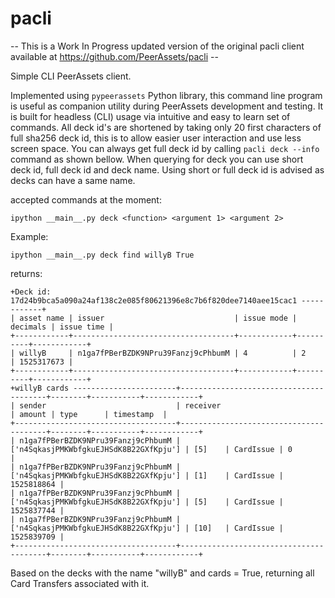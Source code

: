 # pacli
-- This is a Work In Progress updated version of the original pacli client available at https://github.com/PeerAssets/pacli --

Simple CLI PeerAssets client. 

Implemented using `pypeerassets` Python library, this command line program is useful as companion utility during PeerAssets development and testing.
It is built for headless (CLI) usage via intuitive and easy to learn set of commands.
All deck id's are shortened by taking only 20 first characters of full sha256 deck id, this is to allow easier user interaction
and use less screen space. You can always get full deck id by calling `pacli deck --info` command as shown bellow.
When querying for deck you can use short deck id, full deck id and deck name.
Using short or full deck id is advised as decks can have a same name.


accepted commands at the moment:

```ipython __main__.py deck <function> <argument 1> <argument 2>```

Example:

```ipython __main__.py deck find willyB True```

returns:

```
+Deck id: 17d24b9bca5a090a24af138c2e085f80621396e8c7b6f820dee7140aee15cac1 ------------+
| asset name | issuer                             | issue mode | decimals | issue time |
+------------+------------------------------------+------------+----------+------------+
| willyB     | n1ga7fPBerBZDK9NPru39Fanzj9cPhbumM | 4          | 2        | 1525317673 |
+------------+------------------------------------+------------+----------+------------+
+willyB cards -----------------------+----------------------------------------+--------+-----------+------------+
| sender                             | receiver                               | amount | type      | timestamp  |
+------------------------------------+----------------------------------------+--------+-----------+------------+
| n1ga7fPBerBZDK9NPru39Fanzj9cPhbumM | ['n4SqkasjPMKWbfgkuEJHSdK8B22GXfKpju'] | [5]    | CardIssue | 0          |
| n1ga7fPBerBZDK9NPru39Fanzj9cPhbumM | ['n4SqkasjPMKWbfgkuEJHSdK8B22GXfKpju'] | [1]    | CardIssue | 1525818864 |
| n1ga7fPBerBZDK9NPru39Fanzj9cPhbumM | ['n4SqkasjPMKWbfgkuEJHSdK8B22GXfKpju'] | [5]    | CardIssue | 1525837744 |
| n1ga7fPBerBZDK9NPru39Fanzj9cPhbumM | ['n4SqkasjPMKWbfgkuEJHSdK8B22GXfKpju'] | [10]   | CardIssue | 1525839709 |
+------------------------------------+----------------------------------------+--------+-----------+------------+

```

Based on the decks with the name "willyB" and cards = True, returning all Card Transfers associated with it.